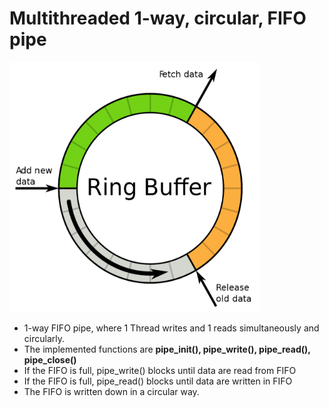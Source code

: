 # Multithreaded 1-way, circular, FIFO pipe


<p align="left">
  <img src="imgs/ring_buffer.png" alt="???" width="400" height="400"/>
</p>

* 1-way FIFO pipe, where 1 Thread writes and 1 reads simultaneously and circularly.
* The implemented functions are **pipe_init(), pipe_write(), pipe_read(), pipe_close()**
* If the FIFO is full, pipe\_write() blocks until data are read from FIFO
* If the FIFO is full, pipe\_read() blocks until data are written in FIFO
* The FIFO is written down in a circular way.
